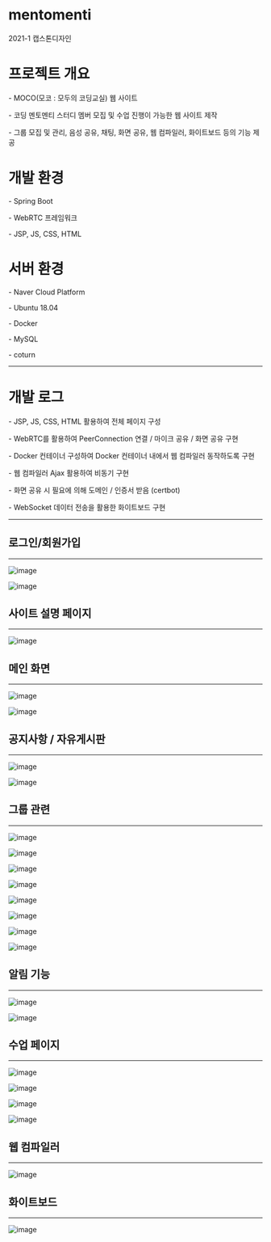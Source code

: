 # mentomenti
2021-1 캡스톤디자인

<h1> 프로젝트 개요 </h1>
<p>- MOCO(모코 : 모두의 코딩교실) 웹 사이트
<p>- 코딩 멘토멘티 스터디 멤버 모집 및 수업 진행이 가능한 웹 사이트 제작
<p>- 그룹 모집 및 관리, 음성 공유, 채팅, 화면 공유, 웹 컴파일러, 화이트보드 등의 기능 제공

<h1> 개발 환경 </h1>
<p>- Spring Boot
<p>- WebRTC 프레임워크
<p>- JSP, JS, CSS, HTML

<h1> 서버 환경 </h1>
<p>- Naver Cloud Platform
<p>- Ubuntu 18.04
<p>- Docker
<p>- MySQL 
<p>- coturn
<hr>

<h1> 개발 로그 </h1>
<p>- JSP, JS, CSS, HTML 활용하여 전체 페이지 구성
<p>- WebRTC를 활용하여 PeerConnection 연결 / 마이크 공유 / 화면 공유 구현
<p>- Docker 컨테이너 구성하여 Docker 컨테이너 내에서 웹 컴파일러 동작하도록 구현
<p>- 웹 컴파일러 Ajax 활용하여 비동기 구현
<p>- 화면 공유 시 필요에 의해 도메인 / 인증서 받음 (certbot)
<p>- WebSocket 데이터 전송을 활용한 화이트보드 구현 

<hr>
<h2> 로그인/회원가입 </h2>
<hr>

![image](https://user-images.githubusercontent.com/76891875/123451199-77a82700-d618-11eb-8869-9964d5427bc4.png)

![image](https://user-images.githubusercontent.com/76891875/123451228-7e369e80-d618-11eb-9465-b585f7d05815.png)


<h2> 사이트 설명 페이지 </h2>
<hr>

![image](https://user-images.githubusercontent.com/76891875/123451596-9dcdc700-d618-11eb-8e95-d541350cb609.png)

<h2> 메인 화면 </h2>
<hr>

![image](https://user-images.githubusercontent.com/76891875/123451709-b807a500-d618-11eb-9e80-4b5bd2c4a143.png)

![image](https://user-images.githubusercontent.com/76891875/123451763-c3f36700-d618-11eb-85ce-535846aaa66f.png)

<h2> 공지사항 / 자유게시판 </h2>
<hr>

![image](https://user-images.githubusercontent.com/76891875/123451832-d2da1980-d618-11eb-800b-5e9725727b2d.png)

![image](https://user-images.githubusercontent.com/76891875/123451839-d4a3dd00-d618-11eb-90c5-390457ca2e43.png)

<h2> 그룹 관련 </h2>
<hr>

![image](https://user-images.githubusercontent.com/76891875/123451909-e38a8f80-d618-11eb-81d5-f9e3c69c20fa.png)

![image](https://user-images.githubusercontent.com/76891875/123451919-e5545300-d618-11eb-947f-2d502e2d80cb.png)

![image](https://user-images.githubusercontent.com/76891875/123451933-e84f4380-d618-11eb-9cf0-a840164dd749.png)

![image](https://user-images.githubusercontent.com/76891875/123451949-eab19d80-d618-11eb-84b4-4e3b7de90c7e.png)

![image](https://user-images.githubusercontent.com/76891875/123451973-ef765180-d618-11eb-9133-1e91eef5a63b.png)

![image](https://user-images.githubusercontent.com/76891875/123452142-1765b500-d619-11eb-9e62-1b2e3ce88735.png)

![image](https://user-images.githubusercontent.com/76891875/123452157-1a60a580-d619-11eb-8533-232f4363e40e.png)

![image](https://user-images.githubusercontent.com/76891875/123452162-1c2a6900-d619-11eb-8e6d-e0b3c04e1e89.png)

<h2> 알림 기능 </h2>
<hr>

![image](https://user-images.githubusercontent.com/76891875/123452172-1f255980-d619-11eb-9611-6cc14db334a6.png)

![image](https://user-images.githubusercontent.com/76891875/123452240-2ea4a280-d619-11eb-970d-cb4e6058cccc.png)

<h2> 수업 페이지 </h2>
<hr>

![image](https://user-images.githubusercontent.com/76891875/123452289-3a906480-d619-11eb-862a-4066b5c95c6b.png)

![image](https://user-images.githubusercontent.com/76891875/123452305-3f551880-d619-11eb-841a-a7ae2ab1509b.png)

![image](https://user-images.githubusercontent.com/76891875/123452335-47ad5380-d619-11eb-9fcf-2bdde189a905.png)

![image](https://user-images.githubusercontent.com/76891875/123452351-4bd97100-d619-11eb-94b6-133c4cafbd33.png)


<h2> 웹 컴파일러 </h2>
<hr>

![image](https://user-images.githubusercontent.com/76891875/123452384-53991580-d619-11eb-83c9-3d68d6e1262e.png)

<h2> 화이트보드 </h2>
<hr>

![image](https://user-images.githubusercontent.com/76891875/123452427-5dbb1400-d619-11eb-93dd-2f9db6766fb5.png)





